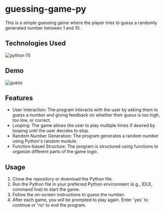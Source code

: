 # guessing-game-py
This is a simple guessing game where the player tries to guess a randomly generated number between 1 and 10.

## Technologies Used
![python (1)](https://github.com/Selvawen/guessing-game-py/assets/111338548/fd518156-8c90-448a-8e40-dc7b6d9419e6)

## Demo
![guess](https://github.com/Selvawen/guessing-game-py/assets/111338548/16e91945-7f3a-48e0-8115-5d60137549e3)

## Features
- User Interaction: The program interacts with the user by asking them to guess a number and giving feedback on whether their guess is too high, too low, or correct.
- Looping: The game allows the user to play multiple times if desired by looping until the user decides to stop.
- Random Number Generation: The program generates a random number using Python's random module.
- Function-based Structure: The program is structured using functions to organize different parts of the game logic.

## Usage
1. Clone the repository or download the Python file.
2. Run the Python file in your preferred Python environment (e.g., IDLE, command line) to start the game.
3. Follow the on-screen instructions to guess the number.
4. After each game, you will be prompted to play again. Enter 'yes' to continue or 'no' to end the program.
